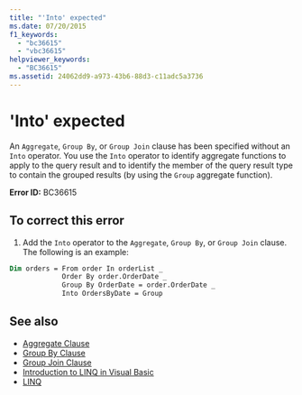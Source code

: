 ```yaml
---
title: "'Into' expected"
ms.date: 07/20/2015
f1_keywords: 
  - "bc36615"
  - "vbc36615"
helpviewer_keywords: 
  - "BC36615"
ms.assetid: 24062dd9-a973-43b6-88d3-c11adc5a3736
---
```

# 'Into' expected
An `Aggregate`, `Group By`, or `Group Join` clause has been specified without an `Into` operator. You use the `Into` operator to identify aggregate functions to apply to the query result and to identify the member of the query result type to contain the grouped results (by using the `Group` aggregate function).  
  
 **Error ID:** BC36615  
  
## To correct this error  

1.  Add the `Into` operator to the `Aggregate`, `Group By`, or `Group Join` clause. The following is an example:  

```vb  
Dim orders = From order In orderList _  
             Order By order.OrderDate _  
             Group By OrderDate = order.OrderDate _  
             Into OrdersByDate = Group  
```  
  
## See also
- [Aggregate Clause](../../visual-basic/language-reference/queries/aggregate-clause.md)
- [Group By Clause](../../visual-basic/language-reference/queries/group-by-clause.md)
- [Group Join Clause](../../visual-basic/language-reference/queries/group-join-clause.md)
- [Introduction to LINQ in Visual Basic](../../visual-basic/programming-guide/language-features/linq/introduction-to-linq.md)
- [LINQ](../../visual-basic/programming-guide/language-features/linq/index.md)
